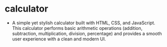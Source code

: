 # calculator
- A simple yet stylish calculator built with HTML, CSS, and JavaScript. This calculator performs basic arithmetic operations (addition, subtraction, multiplication, division, percentage) and provides a smooth user experience with a clean and modern UI.
